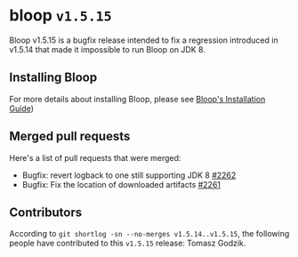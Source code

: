 # bloop `v1.5.15`

Bloop v1.5.15 is a bugfix release intended to fix a regression introduced in
v1.5.14 that made it impossible to run Bloop on JDK 8.

## Installing Bloop

For more details about installing Bloop, please see
[Bloop's Installation Guide](https://scalacenter.github.io/bloop/setup))

## Merged pull requests

Here's a list of pull requests that were merged:

- Bugfix: revert logback to one still supporting JDK 8 [#2262]
- Bugfix: Fix the location of downloaded artifacts [#2261]

[#2262]: https://github.com/scalacenter/bloop/pull/2262
[#2261]: https://github.com/scalacenter/bloop/pull/2261

## Contributors

According to `git shortlog -sn --no-merges v1.5.14..v1.5.15`, the following
people have contributed to this `v1.5.15` release: Tomasz Godzik.
